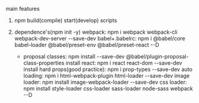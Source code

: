 main features
1. npm build(compile) start(develop) scripts

2. dependence's(npm init -y)
    webpack: npm i webpack webpack-cli webpack-dev-server --save-dev
    babel+.babelrc: npm i @babel/core babel-loader @babel/preset-env @babel/preset-react --D
    + proposal classes: npm install --save-dev @babel/plugin-proposal-class-properties
    install react: npm i react react-dom --save-dev
    install hard props(good practice): npm i prop-types --save-dev
    auto loading: npm i html-webpack-plugin html-loader --save-dev
    image loader: npm install image-webpack-loader --save-dev
    css loader: npm install style-loader css-loader sass-loader node-sass webpack --D